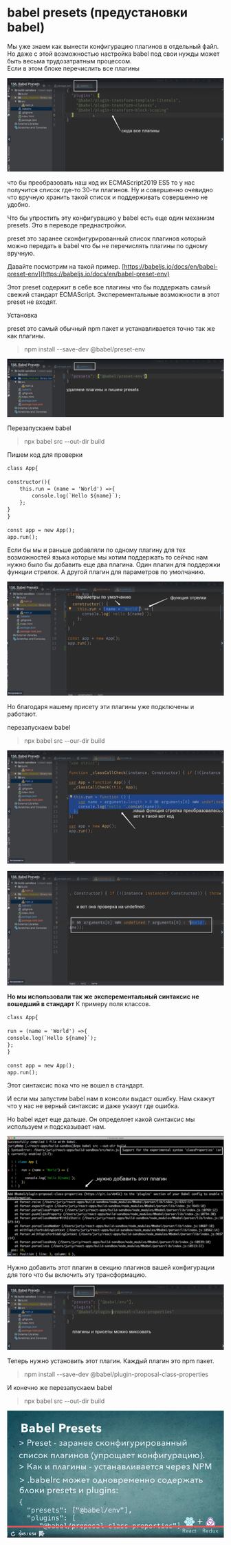 # babel presets (предустановки babel)

Мы уже знаем как вынести конфигурацию плагинов в отдельный файл. Но даже с этой возможностью настройка babel под свои нужды может быть весьма трудозатратным процессом.     
Если в этом блоке перечислить все плагины

![](./img/build__the__react__babel__app/../../../img/build__the__react__babel__app/babel__presets/001.jpg)

что бы преобразовать наш код их ECMAScript2019
ES5 то у нас получится список где-то 30-ти плагинов. Ну и совершенно очевидно что вручную хранить такой список и поддерживать совершенно не удобно.

Что бы упростить эту конфигурацию у babel есть еще один механизм presets. Это в переводе преднастройки.

preset это заранее сконфигурированный список плагинов который можно передать в babel что бы не перечислять плагины по одному вручную. 

Давайте посмотрим на такой пример.
[https://babeljs.io/docs/en/babel-preset-env](https://babeljs.io/docs/en/babel-preset-env)

Этот preset содержит в себе все плагины что бы поддержать самый свежий стандарт ECMAScript. Эксперементальные возможности в этот preset не входят.

Установка

preset это самый обычный npm пакет и устанавливается точно так же как плагины.

> npm install --save-dev @babel/preset-env


![](./img/build__the__react__babel__app/../../../img/build__the__react__babel__app/babel__presets/002.jpg)

Перезапускаем babel

> npx babel src --out-dir build

Пишем код для проверки

```
class App{

constructor(){
    this.run = (name = 'World') =>{
        console.log(`Hello ${name}`);
    };
}
}

const app = new App();
app.run();

```

Если бы мы и раньше добавляли по одному плагину для тех возможностей языка которые мы хотим поддержать то сейчас нам нужно было бы добавить еще два плагина. Один плагин для поддержки функции стрелок. А другой плагин для параметров по умолчанию.

![](./img/build__the__react__babel__app/../../../img/build__the__react__babel__app/babel__presets/003.jpg)

Но благодаря нашему присету эти плагины уже подключены и работают.

перезапускаем babel

> npx babel src --our-dir build

![](./img/build__the__react__babel__app/../../../img/build__the__react__babel__app/babel__presets/004.jpg)

![](./img/build__the__react__babel__app/../../../img/build__the__react__babel__app/babel__presets/005.jpg)

**Но мы использовали так же эксперементальный синтаксис не вошедший в стандарт** К примеру поля классов.

```
class App{

run = (name = 'World') =>{
console.log(`Hello ${name}`);
};
}

const app = new App();
app.run();

```

Этот синтаксис пока что не вошел в стандарт.

И если мы запустим babel нам в консоли выдаст ошибку. Нам скажут что у нас не верный синтаксис и даже укаэут где ошибка. 

Но babel идет еще дальше. Он определяет какой синтаксис мы используем и подсказывает нам.

![](./img/build__the__react__babel__app/../../../img/build__the__react__babel__app/babel__presets/006.jpg)

Нужно добавить этот плагин в секцию плагинов вашей конфигурации для того что бы включить эту трансформацию.

![](./img/build__the__react__babel__app/../../../img/build__the__react__babel__app/babel__presets/007.jpg)

Теперь нужно установить этот плагин. Каждый плагин это npm пакет.

> npm install --save-dev @babel/plugin-proposal-class-properties

И конечно же перезапускаем babel

> npx babel src --out-dir build

![](./img/build__the__react__babel__app/../../../img/build__the__react__babel__app/babel__presets/008.jpg)




